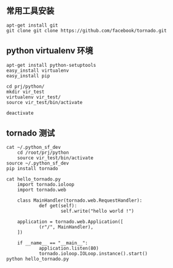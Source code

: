 ## 常用工具安装
    apt-get install git
    git clone git clone https://github.com/facebook/tornado.git

## python virtualenv 环境
    apt-get install python-setuptools
    easy_install virtualenv
    easy_install pip
    
    cd prj/python/
    mkdir vir_test
    virtualenv vir_test/
    source vir_test/bin/activate
    
    deactivate 

## tornado 测试
    cat ~/.python_sf_dev
        cd /root/prj/python
        source vir_test/bin/activate
    source ~/.python_sf_dev
    pip install tornado 
    
    cat hello_tornado.py
        import tornado.ioloop
        import tornado.web
        
        class MainHandler(tornado.web.RequestHandler):
                def get(self):
                        self.write("hello world !")
        
        application = tornado.web.Application([
                (r"/", MainHandler),
        ])
        
        if __name__ == "__main__":
                application.listen(80)
                tornado.ioloop.IOLoop.instance().start()
    python hello_tornado.py